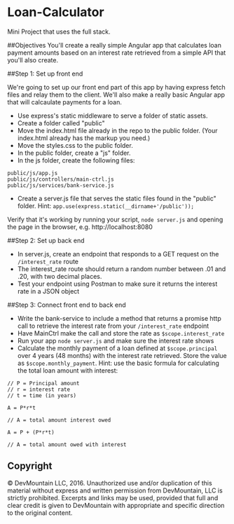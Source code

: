 Loan-Calculator
===============

Mini Project that uses the full stack. 

##Objectives
You'll create a really simple Angular app that calculates loan payment amounts based on an interest rate retrieved from a simple API that you'll also create.

##Step 1: Set up front end

We're going to set up our front end part of this app by having express fetch files and relay them to the client. We'll also make a really basic Angular app that will calcaulate payments for a loan.

* Use express's static middleware to serve a folder of static assets.
 * Create a folder called "public"
 * Move the index.html file already in the repo to the public folder. (Your index.html already has the markup you need.)
 * Move the styles.css to the public folder.
 * In the public folder, create a "js" folder.
 * In the js folder, create the following files:
 
```
public/js/app.js
public/js/controllers/main-ctrl.js
public/js/services/bank-service.js
```

 * Create a server.js file that serves the static files found in the "public" folder. Hint: `app.use(express.static(__dirname+'/public'));`

Verify that it's working by running your script, `node server.js` and opening the page in the browser, e.g. http://localhost:8080

##Step 2: Set up back end

* In server.js, create an endpoint that responds to a GET request on the `/interest_rate` route
* The interest_rate route should return a random number between .01 and .20, with two decimal places.
* Test your endpoint using Postman to make sure it returns the interest rate in a JSON object

##Step 3: Connect front end to back end

* Write the bank-service to include a method that returns a promise http call to retrieve the interest rate from your `/interest_rate` endpoint
* Have MainCtrl make the call and store the rate as `$scope.interest_rate`
* Run your app `node server.js` and make sure the interest rate shows
* Calculate the monthly payment of a loan defined at `$scope.principal` over 4 years (48 months) with the interest rate retrieved. Store the value as `$scope.monthly_payment`. Hint: use the basic formula for calculating the total loan amount with interest:

```
// P = Principal amount
// r = interest rate
// t = time (in years)

A = P*r*t

// A = total amount interest owed

A = P + (P*r*t)

// A = total amount owed with interest
```

## Copyright

© DevMountain LLC, 2016. Unauthorized use and/or duplication of this material without express and written permission from DevMountain, LLC is strictly prohibited. Excerpts and links may be used, provided that full and clear credit is given to DevMountain with appropriate and specific direction to the original content.
